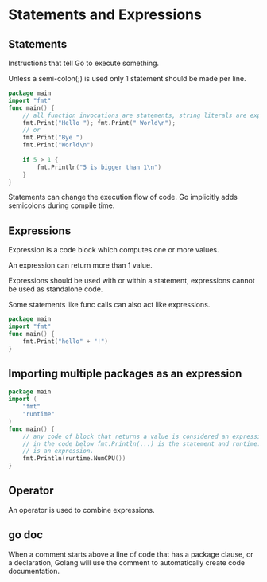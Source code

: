 # Statements and Expressions

## Statements

Instructions that tell Go to execute something.

Unless a semi-colon(;) is used only 1 statement should be made per line.

``` go
package main
import "fmt"
func main() {
    // all function invocations are statements, string literals are expressions
    fmt.Print("Hello "); fmt.Print(" World\n");
    // or
    fmt.Print("Bye ")
    fmt.Print("World\n")
    
    if 5 > 1 {
        fmt.Println("5 is bigger than 1\n")
    }
}
```

Statements can change the execution flow of code. Go implicitly adds semicolons
during compile time.

## Expressions

Expression is a code block which computes one or more values.

An expression can return more than 1 value.

Expressions should be used with or within a statement, expressions cannot be
used as standalone code.

Some statements like func calls can also act like expressions.

``` go
package main
import "fmt"
func main() {
    fmt.Print("hello" + "!")
}
```

## Importing multiple packages as an expression

``` go
package main
import (
    "fmt"
    "runtime"
)
func main() {
    // any code of block that returns a value is considered an expression
    // in the code below fmt.Println(...) is the statement and runtime.NumCPU()
    // is an expression.
    fmt.Println(runtime.NumCPU())
}
```

## Operator

An operator is used to combine expressions.

## go doc

When a comment starts above a line of code that has a package clause, or a
declaration, Golang will use the comment to automatically create code
documentation.
